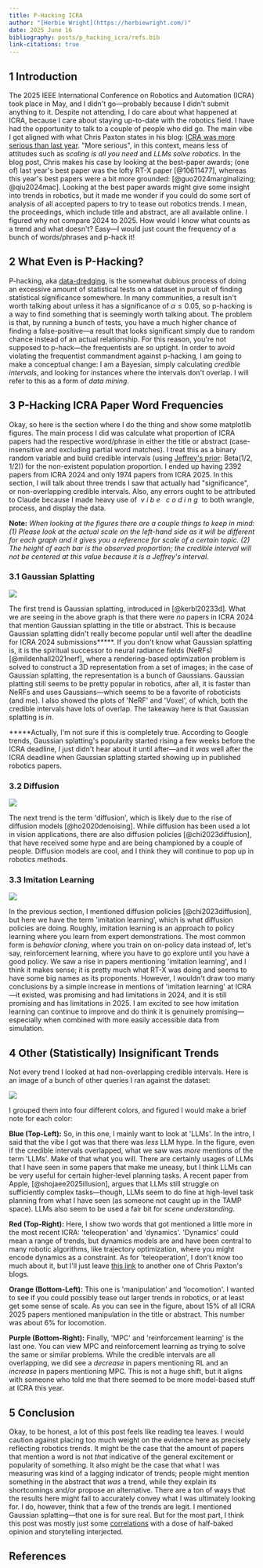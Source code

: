 ```yaml
---
title: P-Hacking ICRA
author: "[Herbie Wright](https://herbiewright.com/)"
date: 2025 June 16
bibliography: posts/p_hacking_icra/refs.bib
link-citations: true
---
```


## 1 Introduction

The 2025 IEEE International Conference on Robotics and Automation (ICRA) took place in May, and I didn't go—probably because I didn't submit anything to it. Despite not attending, I do care about what happened at ICRA, because I care about staying up-to-date with the robotics field. I have had the opportunity to talk to a couple of people who did go. The main vibe I got aligned with what Chris Paxton states in his blog: [ICRA was more serious than last year](https://itcanthink.substack.com/p/icra-2025-was-bigger-and-more-serious). "More serious", in this context, means less of attitudes such as *scaling is all you need* and *LLMs solve robotics*. In the blog post, Chris makes his case by looking at the best-paper awards; (one of) last year's best paper was the lofty RT-X paper [@10611477], whereas this year's best papers were a bit more grounded: [@guo2024marginalizing; @qiu2024mac]. Looking at the best paper awards might give some insight into trends in robotics, but it made me wonder if you could do some sort of analysis of all accepted papers to try to tease out robotics trends. I mean, the proceedings, which include title and abstract, are all available online. I figured why not compare 2024 to 2025. How would I know what counts as a trend and what doesn't? Easy—I would just count the frequency of a bunch of words/phrases and p-hack it!

## 2 What Even is P-Hacking?

P-hacking, aka [data-dredging](https://en.wikipedia.org/wiki/Data_dredging), is the somewhat dubious process of doing an excessive amount of statistical tests on a dataset in pursuit of finding statistical significance somewhere. In many communities, a result isn't worth talking about unless it has a significance of $\alpha \leq 0.05$, so p-hacking is a way to find something that is seemingly worth talking about. The problem is that, by running a bunch of tests, you have a much higher chance of finding a false-positive—a result that looks significant simply due to random chance instead of an actual relationship. For this reason, you're not supposed to p-hack—the frequentists are so uptight. In order to avoid violating the frequentist commandment against p-hacking, I am going to make a conceptual change: I am a Bayesian, simply calculating *credible intervals*, and looking for instances where the intervals don't overlap. I will refer to this as a form of *data mining*.  

## 3 P-Hacking ICRA Paper Word Frequencies

Okay, so here is the section where I do the thing and show some matplotlib figures. The main process I did was calculate what proportion of ICRA papers had the respective word/phrase in either the title or abstract (case-insensitive and excluding partial word matches). I treat this as a binary random variable and build credible intervals (using [Jeffrey's prior](https://en.wikipedia.org/wiki/Binomial_proportion_confidence_interval#Jeffreys_interval): $\text{Beta}(1/2, 1/2)$) for the non-existent population proportion. I ended up having 2392 papers from ICRA 2024 and only 1974 papers from ICRA 2025. In this section, I will talk about three trends I saw that actually had "significance", or non-overlapping credible intervals. Also, any errors ought to be attributed to Claude because I made heavy use of&nbsp; *v i b e&nbsp;&nbsp; c o d i n g* &nbsp;to both wrangle, process, and display the data.

**Note:** *When looking at the figures there are a couple things to keep in mind: (1) Please look at the actual scale on the left-hand side as it will be different for each graph and it gives you a reference for scale of a certain topic. (2) The height of each bar is the observed proportion; the credible interval will not be centered at this value because it is a Jeffrey's interval.*

### 3.1 Gaussian Splatting

![](./splat_nerf_voxel.png)

The first trend is Gaussian splatting, introduced in [@kerbl20233d]. What we are seeing in the above graph is that there were *no* papers in ICRA 2024 that mention Gaussian splatting in the title or abstract. This is because Gaussian splatting didn't really become popular until well after the deadline for ICRA 2024 submissions**\***. If you don't know what Gaussian splatting is, it is the spiritual successor to neural radiance fields (NeRFs) [@mildenhall2021nerf], where a rendering-based optimization problem is solved to construct a 3D representation from a set of images; in the case of Gaussian splatting, the representation is a bunch of Gaussians. Gaussian platting still seems to be pretty popular in robotics, after all, it is faster than NeRFs and uses Gaussians—which seems to be a favorite of roboticists (and me). I also showed the plots of 'NeRF' and 'Voxel', of which, both the credible intervals have lots of overlap. The takeaway here is that Gaussian splatting is *in*.

**\***Actually, I'm not sure if this is completely true. According to Google trends, Gaussian splatting's popularity started rising a few weeks before the ICRA deadline, *I* just didn't hear about it until after—and it *was* well after the ICRA deadline when Gaussian splatting started showing up in published robotics papers. 

### 3.2 Diffusion

![](./diffusion.png)

The next trend is the term 'diffusion', which is likely due to the rise of diffusion models [@ho2020denoising]. While diffusion has been used a lot in vision applications, there are also diffusion policies [@chi2023diffusion], that have received some hype and are being championed by a couple of people. Diffusion models are cool, and I think they will continue to pop up in robotics methods.

### 3.3 Imitation Learning

![](./imitation_learning.png)

In the previous section, I mentioned diffusion policies [@chi2023diffusion], but here we have the term 'imitation learning', which is what diffusion policies are doing. Roughly, imitation learning is an approach to policy learning where you learn from expert demonstrations. The most common form is *behavior cloning*, where you train on on-policy data instead of, let's say, reinforcement learning, where you have to go explore until you have a good policy. We saw a rise in papers mentioning 'imitation learning', and I think it makes sense; it is pretty much what RT-X was doing and seems to have some big names as its proponents. However, I wouldn't draw too many conclusions by a simple increase in mentions of 'imitation learning' at ICRA—it existed, was promising and had limitations in 2024, and it is still promising and has limitations in 2025. I am excited to see how imitation learning can continue to improve and do think it is genuinely promising—especially when combined with more easily accessible data from simulation.

## 4 Other (Statistically) Insignificant Trends

Not every trend I looked at had non-overlapping credible intervals. Here is an image of a bunch of other queries I ran against the dataset:

![](insignificant.png)

I grouped them into four different colors, and figured I would make a brief note for each color:

**Blue (Top-Left):** So, in this one, I mainly want to look at 'LLMs'. In the intro, I said that the vibe I got was that there was *less* LLM hype. In the figure, even if the credible intervals overlapped, what we saw was *more* mentions of the term 'LLMs'. Make of that what you will. There are certainly usages of LLMs that I have seen in some papers that make me uneasy, but I think LLMs can be very useful for certain higher-level planning tasks. A recent paper from Apple, [@shojaee2025illusion], argues that LLMs still struggle on sufficiently complex tasks—though, LLMs seem to do fine at high-level task planning from what I have seen (as someone not caught up in the TAMP space). LLMs also seem to be used a fair bit for *scene understanding*.

**Red (Top-Right):** Here, I show two words that got mentioned a little more in the most recent ICRA: 'teleoperation' and 'dynamics'. 'Dynamics' could mean a range of trends, but dynamics models are and have been central to many robotic algorithms, like trajectory optimization, where you might encode dynamics as a constraint. As for 'teleoperation', I don't know too much about it, but I'll just leave [this link](https://itcanthink.substack.com/p/remote-robotic-teleoperation) to another one of Chris Paxton's blogs.

**Orange (Bottom-Left):** This one is 'manipulation' and 'locomotion'. I wanted to see if you could possibly tease out larger trends in robotics, or at least get some sense of scale. As you can see in the figure, about 15% of all ICRA 2025 papers mentioned manipulation in the title or abstract. This number was about 6% for locomotion.

**Purple (Bottom-Right):** Finally, 'MPC' and 'reinforcement learning' is the last one. You can view MPC and reinforcement learning as trying to solve the same or similar problems. While the credible intervals are all overlapping, we did see a *decrease* in papers mentioning RL and an *increase* in papers mentioning MPC. This is not a huge shift, but it aligns with someone who told me that there seemed to be more model-based stuff at ICRA this year. 

## 5 Conclusion

Okay, to be honest, a lot of this post feels like reading tea leaves. I would caution against placing too much weight on the evidence here as precisely reflecting robotics trends. It might be the case that the amount of papers that mention a word is not *that* indicative of the general excitement or popularity of something. It also might be the case that what I was measuring was kind of a lagging indicator of trends; people might mention something in the abstract that *was* a trend, while they explain its shortcomings and/or propose an alternative. There are a ton of ways that the results here might fail to accurately convey what I was ultimately looking for. I do, however, think that a few of the trends are legit. I mentioned Gaussian splatting—that one is for sure real. But for the most part, I think this post was mostly just some [correlations](https://www.argmin.net/p/correlation-is-all-we-have) with a dose of half-baked opinion and storytelling interjected.
<!-- don't draw too many conclusions. I do think there is some validity to some of the trends. Maybe mentions are a lagging indicator of trends -->

## References

